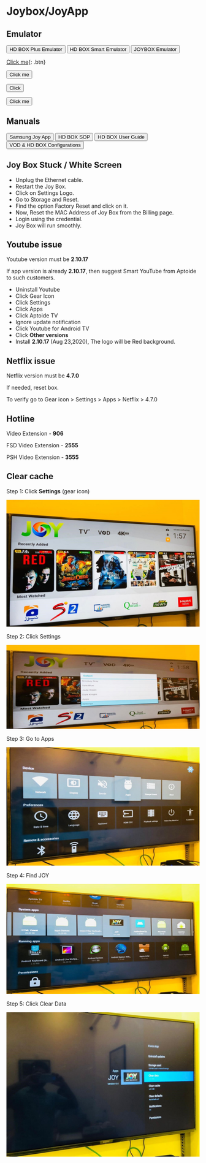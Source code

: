 
# Joybox/JoyApp

## Emulator

<button href='http://knowledge.dsl.net.pk/TACEmulator/HD%20Box%20Plus/main-menu.html'>HD BOX Plus Emulator</button>
<button class="mbtn blue" onclick="window.open('http://knowledge.dsl.net.pk/TACEmulator/HD%20Box%20Smart/main-menu.html', '_blank')">HD BOX Smart Emulator</button>
<button class="mbtn blue" onclick="window.open('http://knowledge.dsl.net.pk/JOYBox/index.html', '_blank')">JOYBOX Emulator</button>

[Click me](http://www.google.com){: .btn}

<button name="button" onclick="http://www.google.com">Click me</button>

<button onclick="window.location.href='https://bing.com';">Click</button>

<form action="https://nayatel.com" method="get" target="_blank"><button type="submit">Click me</button></form>

## Manuals

<button class="mbtn blue" onclick="window.open('http://knowledge.dsl.net.pk/video/JOY%20APP%20Samsung.pdf', '_blank')">Samsung Joy App</button>
<button class="mbtn blue" onclick="window.open('http://knowledge.dsl.net.pk/video/Hdbox_SOP.pdf', '_blank')">HD BOX SOP</button>
<button class="mbtn blue" onclick="window.open('http://knowledge.dsl.net.pk/video/Hdbox_User_Guide.pdf', '_blank')">HD BOX User Guide</button>
<button class="mbtn blue" onclick="window.open('http://knowledge.dsl.net.pk/video/VOD_HDBOX_Configuration_Guide.pdf', '_blank')">VOD & HD BOX Configurations</button>

## Joy Box Stuck / White Screen

- Unplug the Ethernet cable.
- Restart the Joy Box.
- Click on Settings Logo.
- Go to Storage and Reset.
- Find the option Factory Reset and click on it.
- Now, Reset the MAC Address of Joy Box from the Billing page.
- Login using the credential.
- Joy Box will run smoothly.

## Youtube issue

Youtube version must be **2.10.17**

If app version is already **2.10.17**, 
then suggest Smart YouTube from Aptoide to such customers.

- Uninstall Youtube
- Click Gear Icon
- Click Settings
- Click Apps
- Click Aptoide TV
- Ignore update notification
- Click Youtube for Android TV
- Click **Other versions**
- Install **2.10.17** (Aug 23,2020), The logo will be Red background.

## Netflix issue

Netflix version must be **4.7.0**

If needed, reset box. 

To verify go to Gear icon > Settings > Apps > Netflix > 4.7.0

## Hotline

Video Extension - **906**

FSD Video Extension - **2555**

PSH Video Extension - **3555**


## Clear cache

 Step 1: Click **Settings** (gear icon)

![Joy1](/img/joy1.jpg)

 Step 2: Click Settings

![Joy2](/img/joy2.jpg)

 Step 3: Go to Apps

![Joy3](/img/joy3.jpg)

 Step 4: Find JOY

![Joy4](/img/joy4.jpg)

 Step 5: Click Clear Data

![Joy5](/img/joy5.jpg)

